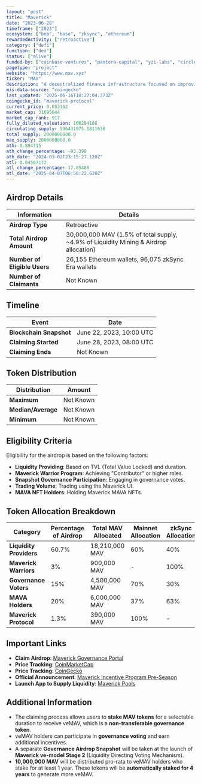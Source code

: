 ```yaml
---
layout: "post"
title: "Maverick"
date: "2023-06-28"
timeframe: ["2023"]
ecosystem: ["bnb", "base", "zksync", "ethereum"]
rewardedActivity: ["retroactive"]
category: ["defi"]
function: ["dex"]
status: ["alive"]
funded-by: ["coinbase-ventures", "pantera-capital", "yzi-labs", "circle-ventures"]
pagetype: "project"
website: "https://www.mav.xyz"
ticker: "MAV"
description: "A decentralized finance infrastructure focused on improving capital efficiency and control for traders, liquidity providers, DAOs, and developers through an innovative Automated Market Maker (AMM)."
mis-data-source: "coingecko"
last_updated: "2025-06-16T18:27:04.373Z"
coingecko_id: "maverick-protocol"
current_price: 0.053162
market_cap: 31695644
market_cap_rank: 917
fully_diluted_valuation: 106284188
circulating_supply: 596431975.1811638
total_supply: 2000000000.0
max_supply: 2000000000.0
ath: 0.804715
ath_change_percentage: -93.399
ath_date: "2024-03-02T23:15:27.120Z"
atl: 0.04507172
atl_change_percentage: 17.85488
atl_date: "2025-04-07T06:56:22.620Z"
---
```


## Airdrop Details

| Information                  | Details                                                                               |
| ---------------------------- | ------------------------------------------------------------------------------------- |
| **Airdrop Type**             | Retroactive                                                                           |
| **Total Airdrop Amount**     | 30,000,000 MAV (1.5% of total supply, ~4.9% of Liquidity Mining & Airdrop allocation) |
| **Number of Eligible Users** | 26,155 Ethereum wallets, 96,075 zkSync Era wallets                                    |
| **Number of Claimants**      | Not Known                                                                             |

## Timeline

| Event                   | Date                     |
| ----------------------- | ------------------------ |
| **Blockchain Snapshot** | June 22, 2023, 10:00 UTC |
| **Claiming Started**    | June 28, 2023, 08:00 UTC |
| **Claiming Ends**       | Not Known                |

## Token Distribution

| Distribution       | Amount    |
| ------------------ | --------- |
| **Maximum**        | Not Known |
| **Median/Average** | Not Known |
| **Minimum**        | Not Known |

## Eligibility Criteria

Eligibility for the airdrop is based on the following factors:

- **Liquidity Providing**: Based on TVL (Total Value Locked) and duration.
- **Maverick Warrior Program**: Achieving "Contributor" or higher roles.
- **Snapshot Governance Participation**: Engaging in governance votes.
- **Trading Volume**: Trading using the Maverick UI.
- **MAVA NFT Holders**: Holding Maverick MAVA NFTs.

## Token Allocation Breakdown

| Category                | Percentage of Airdrop | Total MAV Allocated | Mainnet Allocation | zkSync Allocation |
| ----------------------- | --------------------- | ------------------- | ------------------ | ----------------- |
| **Liquidity Providers** | 60.7%                 | 18,210,000 MAV      | 60%                | 40%               |
| **Maverick Warriors**   | 3%                    | 900,000 MAV         | -                  | 100%              |
| **Governance Voters**   | 15%                   | 4,500,000 MAV       | 70%                | 30%               |
| **MAVA Holders**        | 20%                   | 6,000,000 MAV       | 37%                | 63%               |
| **Maverick Protocol**   | 1.3%                  | 390,000 MAV         | 100%               | -                 |

## Important Links

- **Claim Airdrop**: [Maverick Governance Portal](https://governance.mav.xyz)
- **Price Tracking**: [CoinMarketCap](https://coinmarketcap.com/currencies/maverick-protocol/)
- **Price Tracking**: [CoinGecko](https://www.coingecko.com/en/coins/maverick-protocol)
- **Official Announcement**: [Maverick Incentive Program Pre-Season](https://medium.com/maverick-protocol/maverick-incentive-program-pre-season-ae5b6d1ee857)
- **Launch App to Supply Liquidity**: [Maverick Pools](https://app.mav.xyz/pools)

## Additional Information

- The claiming process allows users to **stake MAV tokens** for a selectable duration to receive veMAV, which is a **non-transferable governance token**.
- veMAV holders can participate in **governance voting** and earn additional incentives.
- A separate **Governance Airdrop Snapshot** will be taken at the launch of **Maverick ve-model Stage 2** (Liquidity Directing Voting Mechanism).
- **10,000,000 MAV** will be distributed pro-rata to veMAV holders who stake for at least 1 year. These tokens will be **automatically staked for 4 years** to generate more veMAV.